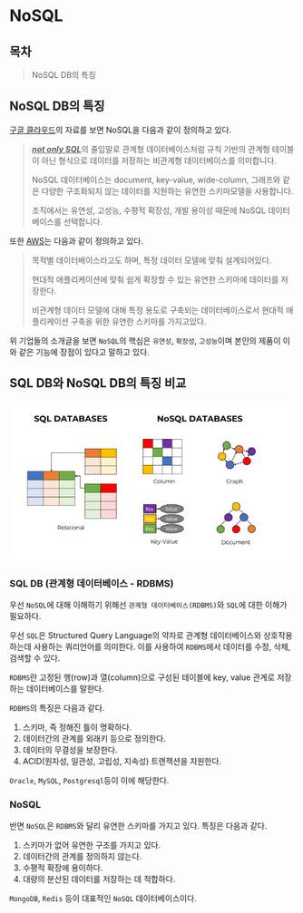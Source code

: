 # NoSQL

## 목차

> NoSQL DB의 특징
> 
> 
> 
> 

## NoSQL DB의 특징

[구글 클라우드](https://cloud.google.com/discover/what-is-nosql?hl=ko)의 자료를 보면 NoSQL을 다음과 같이 정의하고 있다.

> <u>***not only SQL***</u>의 줄임말로 관계형 데이터베이스처럼 규칙 기반의 관계형 테이블이 아닌 형식으로 데이터를 저장하는 비관계형 데이터베이스를 의미합니다.
>
> NoSQL 데이터베이스는 document, key-value, wide-column, 그래프와 같은 다양한 구조화되지 않는 데이터를 지원하는 유연한 스키마모델을 사용합니다.
> 
> 조직에서는 유연성, 고성능, 수평적 확장성, 개발 용이성 때문에 NoSQL 데이터베이스를 선택합니다.

또한 [AWS](https://aws.amazon.com/ko/nosql/)는 다음과 같이 정의하고 있다.

> 목적별 데이터베이스라고도 하며, 특정 데이터 모델에 맞춰 설계되어있다.
> 
> 현대적 애플리케이션에 맞춰 쉽게 확장할 수 있는 유연한 스키마에 데이터를 저장한다.
> 
> 비관계형 데이터 모델에 대해 특정 용도로 구축되는 데이터베이스로서 현대적 애플리케이션 구축을 위한 유연한 스키마를 가지고있다.

위 기업들의 소개글을 보면 `NoSQL`의 핵심은 `유연성`, `확장성`, `고성능`이며 본인의 제품이 이와 같은 기능에 장점이 있다고 말하고 있다.

## SQL DB와 NoSQL DB의 특징 비교

<img src="./sql_vs_nosql.png" alt="sql vs nosql">

### SQL DB (관계형 데이터베이스 - RDBMS)

우선 `NoSQL`에 대해 이해하기 위해선 `관계형 데이터베이스(RDBMS)`와 `SQL`에 대한 이해가 필요하다.

우선 `SQL`은 Structured Query Language의 약자로 관계형 데이터베이스와 상호작용하는데 사용하는 쿼리언어를 의미한다. 이를 사용하여 `RDBMS`에서 데이터를 수정, 삭제, 검색할 수 있다.

`RDBMS`란 고정된 행(row)과 열(column)으로 구성된 테이블에 key, value 관계로 저장하는 데이터베이스를 말한다.

`RDBMS`의 특징은 다음과 같다.

1. 스키마, 즉 정해진 틀이 명확하다.
2. 데이터간의 관계를 외래키 등으로 정의한다.
3. 데이터의 무결성을 보장한다.
4. ACID(원자성, 일관성, 고립성, 지속성) 트랜잭션을 지원한다.

`Oracle`, `MySQL`, `Postgresql`등이 이에 해당한다.

### NoSQL

반면 `NoSQL`은 `RDBMS`와 달리 유연한 스키마를 가지고 있다. 특징은 다음과 같다.

1. 스키마가 없어 유연한 구조를 가지고 있다.
2. 데이터간의 관계를 정의하지 않는다.
3. 수평적 확장에 용이하다.
4. 대량의 분산된 데이터를 저장하는 데 적합하다.

`MongoDB`, `Redis` 등이 대표적인 `NoSQL` 데이터베이스이다.

